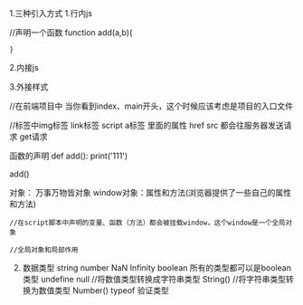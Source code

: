 1.三种引入方式
   1.行内js <div onclick = 'add(3,4)'></div>
 
 
   //声明一个函数
    function add(a,b){
 
    }
   2.内接js
   <script>/*js代码*/</script>
 
   3.外接样式
   <script src = 'main.js'></script>
 
   //在前端项目中 当你看到index、main开头，这个时候应该考虑是项目的入口文件
 
   //标签中img标签 link标签 script a标签 里面的属性 href src 都会往服务器发送请求  get请求
 
   函数的声明
   def add():
        print('111')
 
   add()
 
   对象： 万事万物皆对象 window对象：属性和方法(浏览器提供了一些自己的属性和方法)
 
    //在script脚本中声明的变量、函数（方法）都会被挂载window，这个window是一个全局对象
 
    //全局对象和局部作用  
 
2. 数据类型
    string
    number NaN Infinity
    boolean 所有的类型都可以是boolean类型
    undefine
    null
    //将数值类型转换成字符串类型
    String()
    //将字符串类型转换为数值类型
    Number()
    typeof 验证类型
